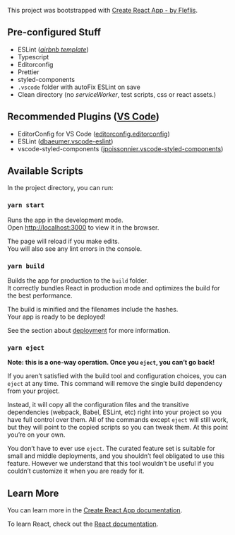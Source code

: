 This project was bootstrapped with [Create React App - by Fleflis](https://github.com/fleflis/cra-template-fleflis-ts).

## Pre-configured Stuff

- ESLint ([_airbnb template_](https://github.com/airbnb/javascript))
- Typescript
- Editorconfig
- Prettier
- styled-components
- `.vscode` folder with autoFix ESLint on save
- Clean directory (no _serviceWorker_, test scripts, css or react assets.)

## Recommended Plugins ([VS Code](https://code.visualstudio.com))

- EditorConfig for VS Code ([editorconfig.editorconfig](https://marketplace.visualstudio.com/items?itemName=EditorConfig.EditorConfig))
- ESLint ([dbaeumer.vscode-eslint](https://marketplace.visualstudio.com/items?itemName=dbaeumer.vscode-eslint))
- vscode-styled-components ([jpoissonnier.vscode-styled-components](https://marketplace.visualstudio.com/items?itemName=jpoissonnier.vscode-styled-components))

## Available Scripts

In the project directory, you can run:

### `yarn start`

Runs the app in the development mode.<br />
Open [http://localhost:3000](http://localhost:3000) to view it in the browser.

The page will reload if you make edits.<br />
You will also see any lint errors in the console.

### `yarn build`

Builds the app for production to the `build` folder.<br />
It correctly bundles React in production mode and optimizes the build for the best performance.

The build is minified and the filenames include the hashes.<br />
Your app is ready to be deployed!

See the section about [deployment](https://facebook.github.io/create-react-app/docs/deployment) for more information.

### `yarn eject`

**Note: this is a one-way operation. Once you `eject`, you can’t go back!**

If you aren’t satisfied with the build tool and configuration choices, you can `eject` at any time. This command will remove the single build dependency from your project.

Instead, it will copy all the configuration files and the transitive dependencies (webpack, Babel, ESLint, etc) right into your project so you have full control over them. All of the commands except `eject` will still work, but they will point to the copied scripts so you can tweak them. At this point you’re on your own.

You don’t have to ever use `eject`. The curated feature set is suitable for small and middle deployments, and you shouldn’t feel obligated to use this feature. However we understand that this tool wouldn’t be useful if you couldn’t customize it when you are ready for it.


## Learn More

You can learn more in the [Create React App documentation](https://facebook.github.io/create-react-app/docs/getting-started).

To learn React, check out the [React documentation](https://reactjs.org/).

